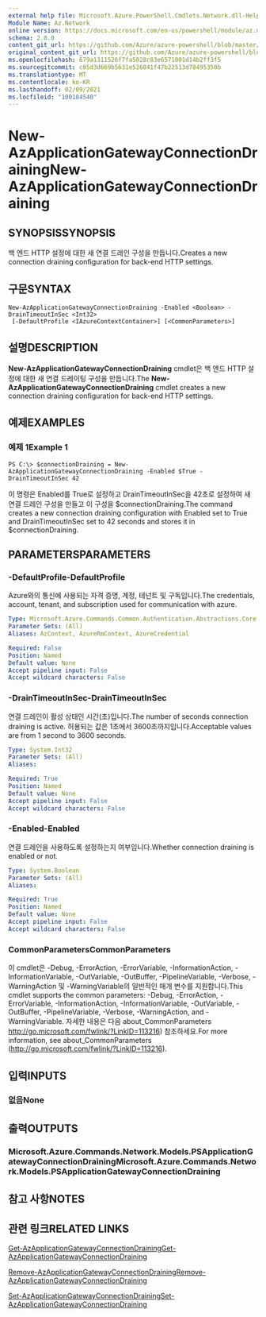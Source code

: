 ```yaml
---
external help file: Microsoft.Azure.PowerShell.Cmdlets.Network.dll-Help.xml
Module Name: Az.Network
online version: https://docs.microsoft.com/en-us/powershell/module/az.network/new-azapplicationgatewayconnectiondraining
schema: 2.0.0
content_git_url: https://github.com/Azure/azure-powershell/blob/master/src/Network/Network/help/New-AzApplicationGatewayConnectionDraining.md
original_content_git_url: https://github.com/Azure/azure-powershell/blob/master/src/Network/Network/help/New-AzApplicationGatewayConnectionDraining.md
ms.openlocfilehash: 679a1311526f7fa5028c83e6571001d14b2ff3f5
ms.sourcegitcommit: c05d3d669b5631e526841f47b22513d78495350b
ms.translationtype: MT
ms.contentlocale: ko-KR
ms.lasthandoff: 02/09/2021
ms.locfileid: "100184540"
---
```

# <span data-ttu-id="7c059-101">New-AzApplicationGatewayConnectionDraining</span><span class="sxs-lookup"><span data-stu-id="7c059-101">New-AzApplicationGatewayConnectionDraining</span></span>

## <span data-ttu-id="7c059-102">SYNOPSIS</span><span class="sxs-lookup"><span data-stu-id="7c059-102">SYNOPSIS</span></span>
<span data-ttu-id="7c059-103">백 엔드 HTTP 설정에 대한 새 연결 드레인 구성을 만듭니다.</span><span class="sxs-lookup"><span data-stu-id="7c059-103">Creates a new connection draining configuration for back-end HTTP settings.</span></span>

## <span data-ttu-id="7c059-104">구문</span><span class="sxs-lookup"><span data-stu-id="7c059-104">SYNTAX</span></span>

```
New-AzApplicationGatewayConnectionDraining -Enabled <Boolean> -DrainTimeoutInSec <Int32>
 [-DefaultProfile <IAzureContextContainer>] [<CommonParameters>]
```

## <span data-ttu-id="7c059-105">설명</span><span class="sxs-lookup"><span data-stu-id="7c059-105">DESCRIPTION</span></span>
<span data-ttu-id="7c059-106">**New-AzApplicationGatewayConnectionDraining** cmdlet은 백 엔드 HTTP 설정에 대한 새 연결 드레이팅 구성을 만듭니다.</span><span class="sxs-lookup"><span data-stu-id="7c059-106">The **New-AzApplicationGatewayConnectionDraining** cmdlet creates a new connection draining configuration for back-end HTTP settings.</span></span>

## <span data-ttu-id="7c059-107">예제</span><span class="sxs-lookup"><span data-stu-id="7c059-107">EXAMPLES</span></span>

### <span data-ttu-id="7c059-108">예제 1</span><span class="sxs-lookup"><span data-stu-id="7c059-108">Example 1</span></span>
```
PS C:\> $connectionDraining = New-AzApplicationGatewayConnectionDraining -Enabled $True -DrainTimeoutInSec 42
```

<span data-ttu-id="7c059-109">이 명령은 Enabled를 True로 설정하고 DrainTimeoutInSec을 42초로 설정하여 새 연결 드레인 구성을 만들고 이 구성을 $connectionDraining.</span><span class="sxs-lookup"><span data-stu-id="7c059-109">The command creates a new connection draining configuration with Enabled set to True and DrainTimeoutInSec set to 42 seconds and stores it in $connectionDraining.</span></span>

## <span data-ttu-id="7c059-110">PARAMETERS</span><span class="sxs-lookup"><span data-stu-id="7c059-110">PARAMETERS</span></span>

### <span data-ttu-id="7c059-111">-DefaultProfile</span><span class="sxs-lookup"><span data-stu-id="7c059-111">-DefaultProfile</span></span>
<span data-ttu-id="7c059-112">Azure와의 통신에 사용되는 자격 증명, 계정, 테넌트 및 구독입니다.</span><span class="sxs-lookup"><span data-stu-id="7c059-112">The credentials, account, tenant, and subscription used for communication with azure.</span></span>

```yaml
Type: Microsoft.Azure.Commands.Common.Authentication.Abstractions.Core.IAzureContextContainer
Parameter Sets: (All)
Aliases: AzContext, AzureRmContext, AzureCredential

Required: False
Position: Named
Default value: None
Accept pipeline input: False
Accept wildcard characters: False
```

### <span data-ttu-id="7c059-113">-DrainTimeoutInSec</span><span class="sxs-lookup"><span data-stu-id="7c059-113">-DrainTimeoutInSec</span></span>
<span data-ttu-id="7c059-114">연결 드레인이 활성 상태인 시간(초)입니다.</span><span class="sxs-lookup"><span data-stu-id="7c059-114">The number of seconds connection draining is active.</span></span>
<span data-ttu-id="7c059-115">허용되는 값은 1초에서 3600초까지입니다.</span><span class="sxs-lookup"><span data-stu-id="7c059-115">Acceptable values are from 1 second to 3600 seconds.</span></span>

```yaml
Type: System.Int32
Parameter Sets: (All)
Aliases:

Required: True
Position: Named
Default value: None
Accept pipeline input: False
Accept wildcard characters: False
```

### <span data-ttu-id="7c059-116">-Enabled</span><span class="sxs-lookup"><span data-stu-id="7c059-116">-Enabled</span></span>
<span data-ttu-id="7c059-117">연결 드레인을 사용하도록 설정하는지 여부입니다.</span><span class="sxs-lookup"><span data-stu-id="7c059-117">Whether connection draining is enabled or not.</span></span>

```yaml
Type: System.Boolean
Parameter Sets: (All)
Aliases:

Required: True
Position: Named
Default value: None
Accept pipeline input: False
Accept wildcard characters: False
```

### <span data-ttu-id="7c059-118">CommonParameters</span><span class="sxs-lookup"><span data-stu-id="7c059-118">CommonParameters</span></span>
<span data-ttu-id="7c059-119">이 cmdlet은 -Debug, -ErrorAction, -ErrorVariable, -InformationAction, -InformationVariable, -OutVariable, -OutBuffer, -PipelineVariable, -Verbose, -WarningAction 및 -WarningVariable의 일반적인 매개 변수를 지원합니다.</span><span class="sxs-lookup"><span data-stu-id="7c059-119">This cmdlet supports the common parameters: -Debug, -ErrorAction, -ErrorVariable, -InformationAction, -InformationVariable, -OutVariable, -OutBuffer, -PipelineVariable, -Verbose, -WarningAction, and -WarningVariable.</span></span> <span data-ttu-id="7c059-120">자세한 내용은 다음 about_CommonParameters http://go.microsoft.com/fwlink/?LinkID=113216) 참조하세요.</span><span class="sxs-lookup"><span data-stu-id="7c059-120">For more information, see about_CommonParameters (http://go.microsoft.com/fwlink/?LinkID=113216).</span></span>

## <span data-ttu-id="7c059-121">입력</span><span class="sxs-lookup"><span data-stu-id="7c059-121">INPUTS</span></span>

### <span data-ttu-id="7c059-122">없음</span><span class="sxs-lookup"><span data-stu-id="7c059-122">None</span></span>

## <span data-ttu-id="7c059-123">출력</span><span class="sxs-lookup"><span data-stu-id="7c059-123">OUTPUTS</span></span>

### <span data-ttu-id="7c059-124">Microsoft.Azure.Commands.Network.Models.PSApplicationGatewayConnectionDraining</span><span class="sxs-lookup"><span data-stu-id="7c059-124">Microsoft.Azure.Commands.Network.Models.PSApplicationGatewayConnectionDraining</span></span>

## <span data-ttu-id="7c059-125">참고 사항</span><span class="sxs-lookup"><span data-stu-id="7c059-125">NOTES</span></span>

## <span data-ttu-id="7c059-126">관련 링크</span><span class="sxs-lookup"><span data-stu-id="7c059-126">RELATED LINKS</span></span>

[<span data-ttu-id="7c059-127">Get-AzApplicationGatewayConnectionDraining</span><span class="sxs-lookup"><span data-stu-id="7c059-127">Get-AzApplicationGatewayConnectionDraining</span></span>](./Get-AzApplicationGatewayConnectionDraining.md)

[<span data-ttu-id="7c059-128">Remove-AzApplicationGatewayConnectionDraining</span><span class="sxs-lookup"><span data-stu-id="7c059-128">Remove-AzApplicationGatewayConnectionDraining</span></span>](./Remove-AzApplicationGatewayConnectionDraining.md)

[<span data-ttu-id="7c059-129">Set-AzApplicationGatewayConnectionDraining</span><span class="sxs-lookup"><span data-stu-id="7c059-129">Set-AzApplicationGatewayConnectionDraining</span></span>](./Set-AzApplicationGatewayConnectionDraining.md)

